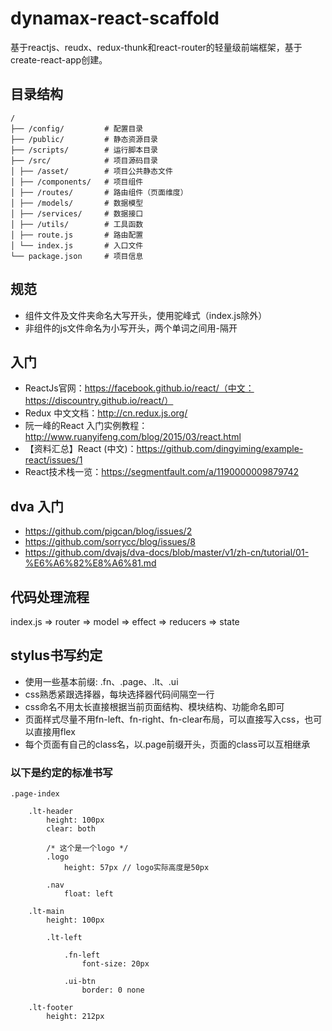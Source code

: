 # dynamax-react-scaffold #

基于reactjs、reudx、redux-thunk和react-router的轻量级前端框架，基于create-react-app创建。

## 目录结构 ##

    /
    ├── /config/         # 配置目录
    ├── /public/         # 静态资源目录
    ├── /scripts/        # 运行脚本目录
    ├── /src/            # 项目源码目录
    │ ├── /asset/        # 项目公共静态文件
    │ ├── /components/   # 项目组件
    │ ├── /routes/       # 路由组件（页面维度）
    │ ├── /models/       # 数据模型
    │ ├── /services/     # 数据接口
    │ ├── /utils/        # 工具函数
    │ ├── route.js       # 路由配置
    │ └── index.js       # 入口文件
    └── package.json     # 项目信息
    
## 规范 ##

- 组件文件及文件夹命名大写开头，使用驼峰式（index.js除外）
- 非组件的js文件命名为小写开头，两个单词之间用-隔开

## 入门 ##

- ReactJs官网：https://facebook.github.io/react/（中文：https://discountry.github.io/react/）
- Redux 中文文档：http://cn.redux.js.org/
- 阮一峰的React 入门实例教程：http://www.ruanyifeng.com/blog/2015/03/react.html
- 【资料汇总】React (中文)：https://github.com/dingyiming/example-react/issues/1
- React技术栈一览：https://segmentfault.com/a/1190000009879742

## dva 入门

- https://github.com/pigcan/blog/issues/2
- https://github.com/sorrycc/blog/issues/8
- https://github.com/dvajs/dva-docs/blob/master/v1/zh-cn/tutorial/01-%E6%A6%82%E8%A6%81.md

## 代码处理流程

index.js => router => model => effect => reducers => state

## stylus书写约定

- 使用一些基本前缀: .fn、.page、.lt、.ui
- css熟悉紧跟选择器，每块选择器代码间隔空一行
- css命名不用太长直接根据当前页面结构、模块结构、功能命名即可
- 页面样式尽量不用fn-left、fn-right、fn-clear布局，可以直接写入css，也可以直接用flex
- 每个页面有自己的class名，以.page前缀开头，页面的class可以互相继承

### 以下是约定的标准书写

    .page-index

        .lt-header
            height: 100px
            clear: both

            /* 这个是一个logo */    
            .logo
                height: 57px // logo实际高度是50px

            .nav
                float: left
            
        .lt-main
            height: 100px

            .lt-left

                .fn-left
                    font-size: 20px

                .ui-btn
                    border: 0 none

        .lt-footer
            height: 212px